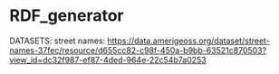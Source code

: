 # RDF_generator
DATASETS:
street names: https://data.amerigeoss.org/dataset/street-names-37fec/resource/d655cc82-c98f-450a-b9bb-63521c870503?view_id=dc32f987-ef87-4ded-964e-22c54b7a0253
